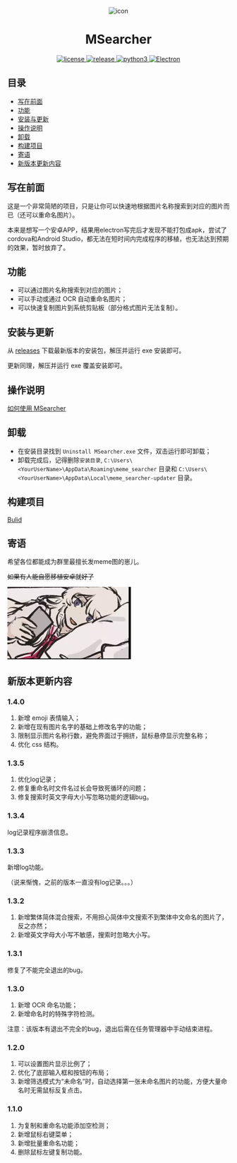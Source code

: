 <p align="center">
    <img src="./assets/icon.ico" alt="icon" width="200" height="200">
</p>

<div align="center">

# MSearcher

</div>
<p align="center">
    <a href="https://raw.githubusercontent.com/Jacken-Wu/MSearcher/master/LICENSE">
        <img src="https://img.shields.io/github/license/Jacken-Wu/MSearcher" alt="license">
    </a>
    <a href="https://github.com/Jacken-Wu/MSearcher/releases">
        <img src="https://img.shields.io/github/v/release/Jacken-Wu/MSearcher?color=blueviolet&include_prereleases" alt="release">
    </a>
    <a href="https://nodejs.org/">
        <img src="https://img.shields.io/badge/language-nodejs-blue.svg" alt="python3">
    </a>
    <a href="https://www.electronjs.org/">
        <img src="https://img.shields.io/badge/frame-electron-green.svg" alt="Electron">
    </a>
</p>

## 目录

* [写在前面](#写在前面)
* [功能](#功能)
* [安装与更新](#安装与更新)
* [操作说明](#操作说明)
* [卸载](#卸载)
* [构建项目](#构建项目)
* [寄语](#寄语)
* [新版本更新内容](#新版本更新内容)

## 写在前面

这是一个非常简陋的项目，只是让你可以快速地根据图片名称搜索到对应的图片而已（还可以重命名图片）。

本来是想写一个安卓APP，结果用electron写完后才发现不能打包成apk，尝试了cordova和Android Studio，都无法在短时间内完成程序的移植，也无法达到预期的效果，暂时放弃了。

## 功能

* 可以通过图片名称搜索到对应的图片；
* 可以手动或通过 OCR 自动重命名图片；
* 可以快速复制图片到系统剪贴板（部分格式图片无法复制）。

## 安装与更新

从 [releases](https://github.com/Jacken-Wu/MSearcher/releases) 下载最新版本的安装包，解压并运行 exe 安装即可。

更新同理，解压并运行 exe 覆盖安装即可。

## 操作说明

[如何使用 MSearcher](./docs/how_to_use.md)

## 卸载

* 在安装目录找到 `Uninstall MSearcher.exe` 文件，双击运行即可卸载；
* 卸载完成后，记得删除`安装目录`, `C:\Users\<YourUserName>\AppData\Roaming\meme_searcher` 目录和 `C:\Users\<YourUserName>\AppData\Local\meme_searcher-updater` 目录。

## 构建项目

[Bulid](./docs/build.md)

## 寄语

希望各位都能成为群里最擅长发meme图的崽儿。

~~如果有人能自愿移植安卓就好了~~

![meme](./img/meme.jpg)

## 新版本更新内容

### 1.4.0

1. 新增 emoji 表情输入；
2. 新增在现有图片名字的基础上修改名字的功能；
3. 限制显示图片名称行数，避免界面过于拥挤，鼠标悬停显示完整名称；
4. 优化 css 结构。

### 1.3.5

1. 优化log记录；
2. 修复重命名时文件名过长会导致死循环的问题；
3. 修复搜索时英文字母大小写忽略功能的逻辑bug。

### 1.3.4

log记录程序崩溃信息。

### 1.3.3

新增log功能。

（说来惭愧，之前的版本一直没有log记录。。。）

### 1.3.2

1. 新增繁体简体混合搜索，不用担心简体中文搜索不到繁体中文命名的图片了，反之亦然；
2. 新增英文字母大小写不敏感，搜索时忽略大小写。

### 1.3.1

修复了不能完全退出的bug。

### 1.3.0

1. 新增 OCR 命名功能；
2. 新增命名时的特殊字符检测。

注意：该版本有退出不完全的bug，退出后需在任务管理器中手动结束进程。

### 1.2.0

1. 可以设置图片显示比例了；
2. 优化了底部输入框和按钮的布局；
3. 新增筛选模式为“未命名”时，自动选择第一张未命名图片的功能，方便大量命名时无需鼠标反复点击。

### 1.1.0

1. 为复制和重命名功能添加空检测；
2. 新增鼠标右键菜单；
3. 新增批量重命名功能；
4. 删除鼠标左键复制功能。
